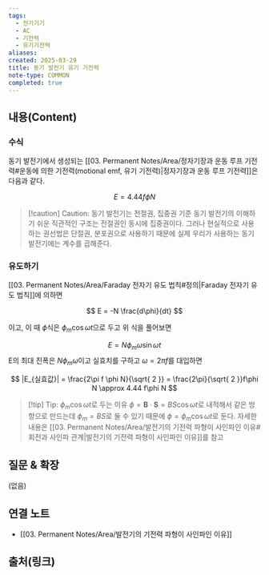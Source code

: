 ```yaml
---
tags:
  - 전기기기
  - AC
  - 기전력
  - 유기기전력
aliases: 
created: 2025-03-29
title: 동기 발전기 유기 기전력
note-type: COMMON
completed: true
---
```


## 내용(Content)

### 수식

동기 발전기에서 생성되는 [[03. Permanent Notes/Area/정자기장과 운동 루프 기전력#운동에 의한 기전력(motional emf, 유기 기전력)|정자기장과 운동 루프 기전력]]은 다음과 같다.

$$
E = 4.44 f \phi N
$$


>[!caution] Caution: 동기 발전기는 전절권, 집중권 기준
>동기 발전기의 이해하기 쉬운 직관적인 구조는 전절권인 동시에 집중권이다. 그러나 현실적으로 사용하는 권선법은 단절권, 분포권으로 사용하기 때문에 실제 우리가 사용하는 동기 발전기에는 계수를 곱해준다.

### 유도하기

[[03. Permanent Notes/Area/Faraday 전자기 유도 법칙#정의|Faraday 전자기 유도 법칙]]에 의하면

$$
E = -N \frac{d\phi}{dt}
$$

이고, 이 때 $\phi$식은 $\phi _m\cos \omega t$으로 두고 위 식을 풀어보면

$$
E = N \phi_{m}\omega \sin \omega t
$$
E의 최대 진폭은 $N\phi_{m}\omega$이고 실효치를 구하고 $\omega = 2 \pi f$를 대입하면

$$
|E_{실효값}| = \frac{2\pi f \phi N}{\sqrt{ 2 }} = \frac{2\pi}{\sqrt{ 2 }}f\phi N \approx 4.44 f\phi N
$$

>[!tip] Tip: $\phi_{m} \cos\omega t$로 두는 이유
>$\phi = \mathbf{B} \cdot \mathbf{S} = BS\cos\omega t$로 내적해서 같은 방향으로 만드는데 $\phi_{m}=BS$로 둘 수 있기 때문에 $\phi=\phi_{m}\cos\omega t$로 둔다. 자세한 내용은 [[03. Permanent Notes/Area/발전기의 기전력 파형이 사인파인 이유#회전과 사인파 관계|발전기의 기전력 파형이 사인파인 이유]]를 참고


## 질문 & 확장

(없음)

## 연결 노트

- [[03. Permanent Notes/Area/발전기의 기전력 파형이 사인파인 이유]]

## 출처(링크)

